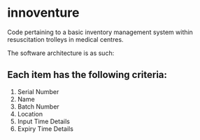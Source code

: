 # innoventure
Code pertaining to a basic inventory management system within resuscitation trolleys in medical centres.

The software architecture is as such:

Each item has the following criteria:
-------------------------------------
  1) Serial Number
  2) Name
  3) Batch Number
  4) Location
  5) Input Time Details
  6) Expiry Time Details
